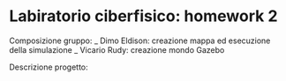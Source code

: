 # Labiratorio ciberfisico: homework 2

Composizione gruppo:
_ Dimo Eldison: creazione mappa ed esecuzione della simulazione
_ Vicario Rudy: creazione mondo Gazebo

Descrizione progetto:
